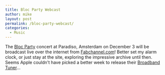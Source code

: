 ```yaml
---
title: Bloc Party Webcast
author: mike
layout: post
permalink: /bloc-party-webcast/
categories:
  - Music
---
```

The [Bloc Party][1] concert at Paradiso, Amsterdam on December 3 will be broadcast live over the internet from [Fabchannel.com][2]! Better set my alarm clock, or just stay at the site, exploring the impressive archive until then. Seems Apple couldn&#8217;t have picked a better week to release their [Broadband Tuner][3]&#8230;

 [1]: http://www.blocparty.com
 [2]: http://www.fabchannel.com
 [3]: http://www.apple.com/downloads/macosx/apple/broadbandtuner10.html